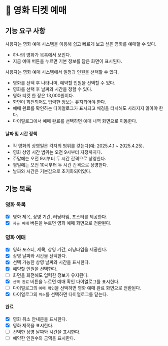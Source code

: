 # 🚀 영화 티켓 예매
## 기능 요구 사항
사용자는 영화 예매 시스템을 이용해 쉽고 빠르게 보고 싶은 영화를 예매할 수 있다.
- 하나의 영화가 목록에서 보인다.
- 지금 예매 버튼을 누르면 기본 정보를 담은 화면이 표시된다.

사용자는 영화 예매 시스템에서 일정과 인원을 선택할 수 있다.
- 영화를 선택 후 나타나며, 예약할 인원을 선택할 수 있다.
- 영화를 선택 후 날짜와 시간을 정할 수 있다.
- 영화 티켓 한 장은 13,000원이다.
- 화면이 회전되어도 입력한 정보는 유지되어야 한다.
- 예매 완료를 확인하는 다이얼로그가 표시되고 배경을 터치해도 사라지지 않아야 한다.
- 다이얼로그에서 예매 완료를 선택하면 예매 내역 화면으로 이동한다.

#### 날짜 및 시간 정책
- 각 영화의 상영일은 각자의 범위를 갖는다(예: 2025.4.1 ~ 2025.4.25).
- 영화 상영 시간 범위는 오전 9시부터 자정까지다.
- 주말에는 오전 9시부터 두 시간 간격으로 상영한다.
- 평일에는 오전 10시부터 두 시간 간격으로 상영한다.
- 날짜와 시간은 기본값으로 초기화되어있다.

## 기능 목록
### 영화 목록
- [x] 영화 제목, 상영 기간, 러닝타임, 포스터를 제공한다.
- [x] `지금 예매` 버튼을 누르면 영화 예매 화면으로 전환된다.

### 영화 예매
- [x] 영화 포스터, 제목, 상영 기간, 러닝타임을 제공한다.
- [x] 상영 날짜와 시간을 선택한다.
- [x] 선택 가능한 상영 날짜와 시간을 표시한다.
- [x] 예약할 인원을 선택한다.
- [ ] 화면을 회전해도 입력한 정보가 유지된다.
- [x] `선택 완료` 버튼을 누르면 예매 확인 다이얼로그를 표시한다.
- [ ] 다이얼로그의 `예매 확인`을 선택하면 영화 예매 완료 화면으로 전환된다.
- [x] 다이얼로그의 `취소`를 선택하면 다이얼로그를 닫는다.

#### 완료
- [x] 영화 취소 안내문을 표시한다.
- [x] 영화 제목을 표시한다.
- [ ] 선택한 상영 날짜와 시간을 표시한다.
- [ ] 예약한 인원수와 금액을 표시한다.
